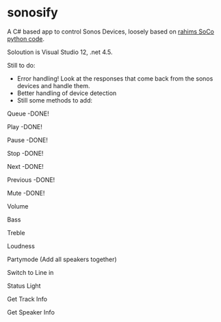 sonosify
========

A C# based app to control Sonos Devices, loosely based on [rahims SoCo python code](https://github.com/rahims/SoCo).

Soloution is Visual Studio 12, .net 4.5.

Still to do:
* Error handling! Look at the responses that come back from the sonos devices and handle them.
* Better handling of device detection
* Still some methods to add:

Queue  -DONE!

Play  -DONE!

Pause  -DONE!

Stop  -DONE!

Next  -DONE!

Previous  -DONE!

Mute  -DONE!

Volume

Bass

Treble

Loudness

Partymode (Add all speakers together)

Switch to Line in

Status Light

Get Track Info

Get Speaker Info
